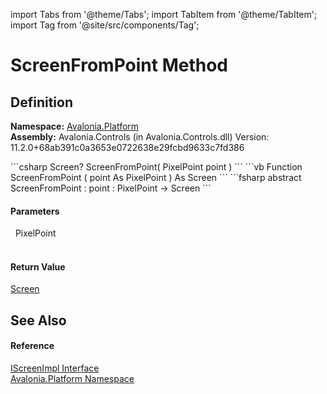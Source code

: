 import Tabs from '@theme/Tabs'; 
import TabItem from '@theme/TabItem'; 
import Tag from '@site/src/components/Tag'; 

# ScreenFromPoint Method




## Definition
**Namespace:** <a href="N_Avalonia_Platform">Avalonia.Platform</a>  
**Assembly:** Avalonia.Controls (in Avalonia.Controls.dll) Version: 11.2.0+68ab391c0a3653e0722638e29fcbd9633c7fd386

<Tabs groupId="api-code-preview">
<TabItem value="csharp" label="C#">
```csharp
Screen? ScreenFromPoint(
	PixelPoint point
)
```
</TabItem>
<TabItem value="vb" label="VB">
```vb
Function ScreenFromPoint ( 
	point As PixelPoint
) As Screen
```
</TabItem>
<TabItem value="fsharp" label="F#">
```fsharp
abstract ScreenFromPoint : 
        point : PixelPoint -> Screen 
```
</TabItem>
</Tabs>



#### Parameters
<dl><dt>  PixelPoint</dt><dd> </dd></dl>

#### Return Value
<a href="T_Avalonia_Platform_Screen">Screen</a>

## See Also


#### Reference
<a href="T_Avalonia_Platform_IScreenImpl">IScreenImpl Interface</a>  
<a href="N_Avalonia_Platform">Avalonia.Platform Namespace</a>  
